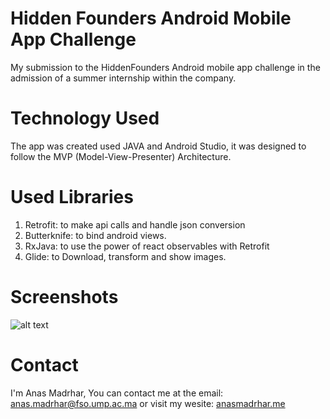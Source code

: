 # Hidden Founders Android Mobile App Challenge

My submission to the HiddenFounders Android mobile app challenge in the admission of a summer internship within the company.

# Technology Used
The app was created used JAVA and Android Studio, it was designed to follow the MVP (Model-View-Presenter) Architecture.


# Used Libraries
  1. Retrofit: to make api calls and handle json conversion
  2. Butterknife: to bind android views.
  3. RxJava: to use the power of react observables with Retrofit
  4. Glide: to Download, transform and show images.

# Screenshots
  ![alt text](https://preview.ibb.co/c2SPBc/Screenshot_1523128244.png "Main page screenshot")
# Contact
I'm Anas Madrhar, You can contact me at the email:
anas.madrhar@fso.ump.ac.ma
or visit my wesite:
[anasmadrhar.me](https://www.anasmadrhar.me)
